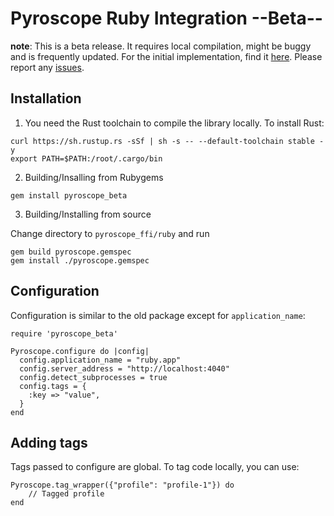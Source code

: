 Pyroscope Ruby Integration --Beta--
=====================================

**note**: This is a beta release. It requires local compilation, might be
buggy and is frequently updated. For the initial implementation, find it [here](https://github.com/pyroscope-io/pyroscope-ruby). Please report any [issues](https://github.com/pyroscope-io/pyroscope-rs/issues).

## Installation

1. You need the Rust toolchain to compile the library locally. To install
   Rust:

```
curl https://sh.rustup.rs -sSf | sh -s -- --default-toolchain stable -y 
export PATH=$PATH:/root/.cargo/bin
```

2. Building/Insalling from Rubygems 

```
gem install pyroscope_beta
```

3. Building/Installing from source

Change directory to `pyroscope_ffi/ruby` and run

```
gem build pyroscope.gemspec
gem install ./pyroscope.gemspec
```

## Configuration

Configuration is similar to the old package except for `application_name`:

```
require 'pyroscope_beta'

Pyroscope.configure do |config|
  config.application_name = "ruby.app"
  config.server_address = "http://localhost:4040"
  config.detect_subprocesses = true 
  config.tags = {
    :key => "value",
  }
end
```

## Adding tags

Tags passed to configure are global. To tag code locally, you can use:

```
Pyroscope.tag_wrapper({"profile": "profile-1"}) do
    // Tagged profile
end
```
